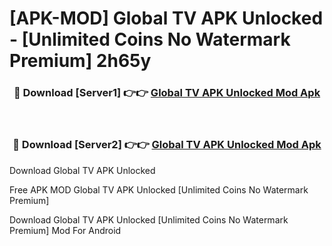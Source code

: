 # [APK-MOD] Global TV APK Unlocked - [Unlimited Coins No Watermark Premium] 2h65y



<div align="center">
<h3>🔴 Download [Server1] 👉👉 <a href="https://momento.my/?title=Global_TV_APK_Unlocked">Global TV APK Unlocked Mod Apk</a></h3><br>

<h3>🔴 Download [Server2] 👉👉 <a href="https://momento.my/?title=Global_TV_APK_Unlocked">Global TV APK Unlocked Mod Apk</a></h3>
</div>



Download Global TV APK Unlocked 

Free APK MOD Global TV APK Unlocked [Unlimited Coins No Watermark Premium]

Download Global TV APK Unlocked [Unlimited Coins No Watermark Premium] Mod For Android

